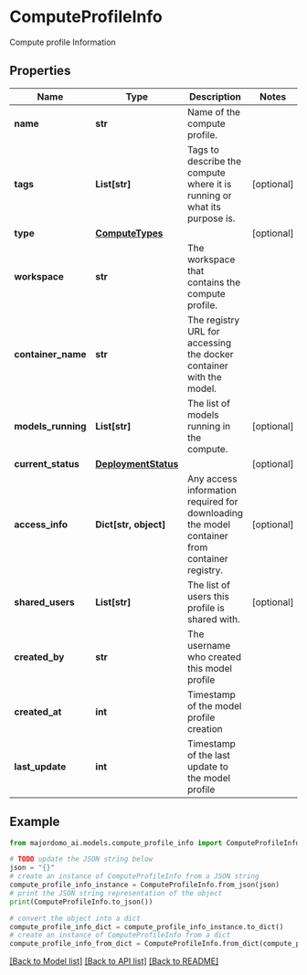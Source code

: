 # ComputeProfileInfo

Compute profile Information

## Properties

Name | Type | Description | Notes
------------ | ------------- | ------------- | -------------
**name** | **str** | Name of the compute profile. | 
**tags** | **List[str]** | Tags to describe the compute where it is running or what its purpose is. | [optional] 
**type** | [**ComputeTypes**](ComputeTypes.md) |  | [optional] 
**workspace** | **str** | The workspace that contains the compute profile. | 
**container_name** | **str** | The registry URL for accessing the docker container with the model. | 
**models_running** | **List[str]** | The list of models running in the compute. | [optional] 
**current_status** | [**DeploymentStatus**](DeploymentStatus.md) |  | [optional] 
**access_info** | **Dict[str, object]** | Any access information required for downloading the model container from container registry. | [optional] 
**shared_users** | **List[str]** | The list of users this profile is shared with. | [optional] 
**created_by** | **str** | The username who created this model profile | 
**created_at** | **int** | Timestamp of the model profile creation | 
**last_update** | **int** | Timestamp of the last update to the model profile | 

## Example

```python
from majordomo_ai.models.compute_profile_info import ComputeProfileInfo

# TODO update the JSON string below
json = "{}"
# create an instance of ComputeProfileInfo from a JSON string
compute_profile_info_instance = ComputeProfileInfo.from_json(json)
# print the JSON string representation of the object
print(ComputeProfileInfo.to_json())

# convert the object into a dict
compute_profile_info_dict = compute_profile_info_instance.to_dict()
# create an instance of ComputeProfileInfo from a dict
compute_profile_info_from_dict = ComputeProfileInfo.from_dict(compute_profile_info_dict)
```
[[Back to Model list]](../README.md#documentation-for-models) [[Back to API list]](../README.md#documentation-for-api-endpoints) [[Back to README]](../README.md)


